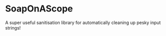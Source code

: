 # SoapOnAScope
A super useful sanitisation library for automatically cleaning up pesky input strings!
